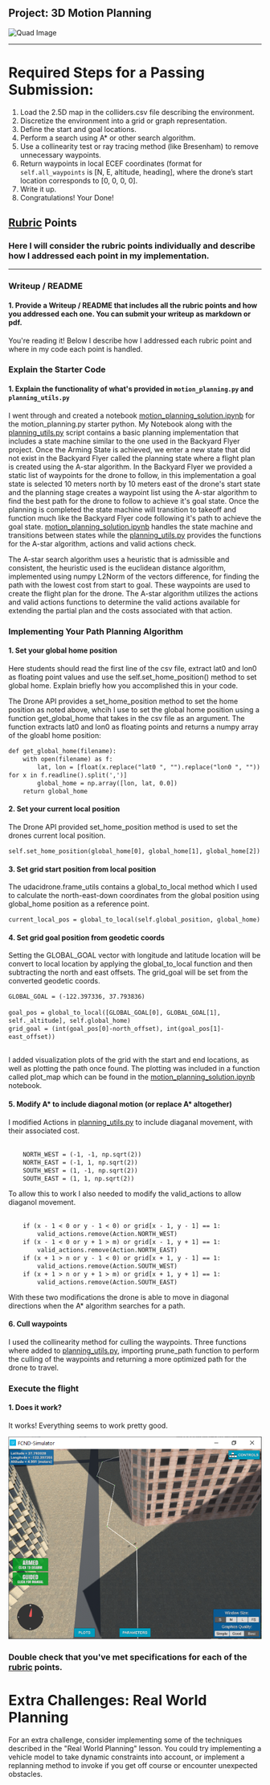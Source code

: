 ## Project: 3D Motion Planning
![Quad Image](./misc/enroute.png)

---

[//]: # (Image References)

[image1]: ./images/path.png "Visualization"

# Required Steps for a Passing Submission:
1. Load the 2.5D map in the colliders.csv file describing the environment.
2. Discretize the environment into a grid or graph representation.
3. Define the start and goal locations.
4. Perform a search using A* or other search algorithm.
5. Use a collinearity test or ray tracing method (like Bresenham) to remove unnecessary waypoints.
6. Return waypoints in local ECEF coordinates (format for `self.all_waypoints` is [N, E, altitude, heading], where the drone’s start location corresponds to [0, 0, 0, 0].
7. Write it up.
8. Congratulations!  Your Done!

## [Rubric](https://review.udacity.com/#!/rubrics/1534/view) Points
### Here I will consider the rubric points individually and describe how I addressed each point in my implementation.  

---
### Writeup / README

#### 1. Provide a Writeup / README that includes all the rubric points and how you addressed each one.  You can submit your writeup as markdown or pdf.  

You're reading it! Below I describe how I addressed each rubric point and where in my code each point is handled.

### Explain the Starter Code

#### 1. Explain the functionality of what's provided in `motion_planning.py` and `planning_utils.py`
I went through and created a notebook [motion_planning_solution.ipynb](motion_planning_solution.ipynb) for the motion_planning.py starter python. My Notebook along with the [planning_utils.py](/planning_utils.py) script contains a basic planning implementation that includes a state machine similar to the one used in the Backyard Flyer project. Once the Arming State is achieved, we enter a new state that did not exist in the Backyard Flyer called the planning state where a flight plan is created using the A-star algorithm.  In the Backyard Flyer we provided a static list of waypoints for the drone to follow, in this implementation a goal state is selected 10 meters north by 10 meters east of the drone's start state and the planning stage creates a waypoint list using the A-star algorithm to find the best path for the drone to follow to achieve it's goal state.  Once the planning is completed the state machine will transition to takeoff and function much like the Backyard Flyer code following it's path to achieve the goal state. [motion_planning_solution.ipynb](motion_planning_solution.ipynb) handles the state machine and transitions between states while the [planning_utils.py](planning_utils.py) provides the functions for the A-star algorithm, actions and valid actions check.

The A-star search algorithm uses a heuristic that is admissible and consistent, the heuristic used is the euclidean distance algorithm, implemented using numpy L2Norm of the vectors difference, for finding the path with the lowest cost from start to goal.  These waypoints are used to create the flight plan for the drone.  The A-star algorithm utilizes the actions and valid actions functions to determine the valid actions available for extending the partial plan and the costs associated with that action.

### Implementing Your Path Planning Algorithm

#### 1. Set your global home position
Here students should read the first line of the csv file, extract lat0 and lon0 as floating point values and use the self.set_home_position() method to set global home. Explain briefly how you accomplished this in your code.

The Drone API provides a set_home_position method to set the home position as noted above, whcih I use to set the global home position using a function get_global_home that takes in the csv file as an argument.  The function extracts lat0 and lon0 as floating points and returns a numpy array of the gloabl home position:

```
def get_global_home(filename):
    with open(filename) as f:
        lat, lon = [float(x.replace("lat0 ", "").replace("lon0 ", "")) for x in f.readline().split(',')]
        global_home = np.array([lon, lat, 0.0])
    return global_home
```

#### 2. Set your current local position
The Drone API provided set_home_position method is used to set the drones current local position.

```
self.set_home_position(global_home[0], global_home[1], global_home[2])
```

#### 3. Set grid start position from local position
The udacidrone.frame_utils contains a global_to_local method which I used to calculate the north-east-down coordinates from the global position using global_home position as a reference point.

```
current_local_pos = global_to_local(self.global_position, global_home)
```

#### 4. Set grid goal position from geodetic coords
Setting the GLOBAL_GOAL vector with longitude and latitude location will be convert to local location by applying the global_to_local function and then subtracting the north and east offsets.  The grid_goal will be set from the converted geodetic coords.

```
GLOBAL_GOAL = (-122.397336, 37.793836) 

goal_pos = global_to_local([GLOBAL_GOAL[0], GLOBAL_GOAL[1], self._altitude], self.global_home)
grid_goal = (int(goal_pos[0]-north_offset), int(goal_pos[1]-east_offset))
        
```

I added visualization plots of the grid with the start and end locations, as well as plotting the path once found.  The plotting was included in a function called plot_map which can be found in the [motion_planning_solution.ipynb](motion_planning_solution.ipynb) notebook.

#### 5. Modify A* to include diagonal motion (or replace A* altogether)
I modified Actions in [planning_utils.py](planning_utils.py) to include diaganal movement, with their associated cost.  

```

    NORTH_WEST = (-1, -1, np.sqrt(2))
    NORTH_EAST = (-1, 1, np.sqrt(2))
    SOUTH_WEST = (1, -1, np.sqrt(2))
    SOUTH_EAST = (1, 1, np.sqrt(2))

```

To allow this to work I also needed to modify the valid_actions to allow diaganol movement.

```

    if (x - 1 < 0 or y - 1 < 0) or grid[x - 1, y - 1] == 1:
        valid_actions.remove(Action.NORTH_WEST)
    if (x - 1 < 0 or y + 1 > m) or grid[x - 1, y + 1] == 1:
        valid_actions.remove(Action.NORTH_EAST)
    if (x + 1 > n or y - 1 < 0) or grid[x + 1, y - 1] == 1:
        valid_actions.remove(Action.SOUTH_WEST)
    if (x + 1 > n or y + 1 > m) or grid[x + 1, y + 1] == 1:
        valid_actions.remove(Action.SOUTH_EAST)

```

With these two modifications the drone is able to move in diagonal directions when the A* algorithm searches for a path.

#### 6. Cull waypoints 
I used the collinearity method for culling the waypoints.  Three functions where added to [planning_utils.py](planning_utils.py), importing prune_path function to perform the culling of the waypoints and returning a more optimized path for the drone to travel.


### Execute the flight
#### 1. Does it work?
It works!
Everything seems to work pretty good.

![alt text][image1]

### Double check that you've met specifications for each of the [rubric](https://review.udacity.com/#!/rubrics/1534/view) points.
  
# Extra Challenges: Real World Planning

For an extra challenge, consider implementing some of the techniques described in the "Real World Planning" lesson. You could try implementing a vehicle model to take dynamic constraints into account, or implement a replanning method to invoke if you get off course or encounter unexpected obstacles.


